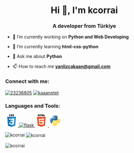 <h1 align="center">Hi 👋, I'm kcorrai</h1>
<h3 align="center">A developer from Türkiye</h3>

- 🔭 I’m currently working on **Python and Web Developing**

- 🌱 I’m currently learning **html-css-python**

- 💬 Ask me about **Python**

- 📫 How to reach me **yanlizcakaan@gmail.com**

<h3 align="left">Connect with me:</h3>
<p align="left">
<a href="https://stackoverflow.com/users/23236805" target="blank"><img align="center" src="https://raw.githubusercontent.com/rahuldkjain/github-profile-readme-generator/master/src/images/icons/Social/stack-overflow.svg" alt="23236805" height="30" width="40" /></a>
<a href="https://instagram.com/kaaanptpt" target="blank"><img align="center" src="https://raw.githubusercontent.com/rahuldkjain/github-profile-readme-generator/master/src/images/icons/Social/instagram.svg" alt="kaaanptpt" height="30" width="40" /></a>
</p>

<h3 align="left">Languages and Tools:</h3>
<p align="left"> <a href="https://www.w3schools.com/css/" target="_blank" rel="noreferrer"> <img src="https://raw.githubusercontent.com/devicons/devicon/master/icons/css3/css3-original-wordmark.svg" alt="css3" width="40" height="40"/> </a> <a href="https://flask.palletsprojects.com/" target="_blank" rel="noreferrer"> <img src="https://www.vectorlogo.zone/logos/pocoo_flask/pocoo_flask-icon.svg" alt="flask" width="40" height="40"/> </a> <a href="https://www.w3.org/html/" target="_blank" rel="noreferrer"> <img src="https://raw.githubusercontent.com/devicons/devicon/master/icons/html5/html5-original-wordmark.svg" alt="html5" width="40" height="40"/> </a> <a href="https://www.python.org" target="_blank" rel="noreferrer"> <img src="https://raw.githubusercontent.com/devicons/devicon/master/icons/python/python-original.svg" alt="python" width="40" height="40"/> </a> </p>

<p><img align="left" src="https://github-readme-stats.vercel.app/api/top-langs?username=kcorrai&show_icons=true&locale=en&layout=compact" alt="kcorrai" /></p>

<p>&nbsp;<img align="center" src="https://github-readme-stats.vercel.app/api?username=kcorrai&show_icons=true&locale=en" alt="kcorrai" /></p>

<p><img align="center" src="https://github-readme-streak-stats.herokuapp.com/?user=kcorrai&" alt="kcorrai" /></p>

